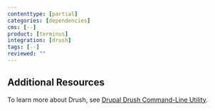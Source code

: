 ```yaml
---
contenttype: [partial]
categories: [dependencies]
cms: [--]
product: [terminus]
integration: [drush]
tags: [--]
reviewed: ""
---
```


## Additional Resources

To learn more about Drush, see [Drupal Drush Command-Line Utility](/guides/drush).